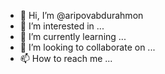 - 👋 Hi, I’m @aripovabdurahmon
- 👀 I’m interested in ...
- 🌱 I’m currently learning ...
- 💞️ I’m looking to collaborate on ...
- 📫 How to reach me ...

<!---
aripovabdurahmon/aripovabdurahmon is a ✨ special ✨ repository because its `README.md` (this file) appears on your GitHub profile.
You can click the Preview link to take a look at your changes.
--->
